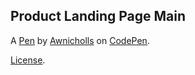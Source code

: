 Product Landing Page Main
-------------------------


A [Pen](https://codepen.io/awnicholls/pen/eYzJQXX) by [Awnicholls](https://codepen.io/awnicholls) on [CodePen](https://codepen.io).

[License](https://codepen.io/awnicholls/pen/eYzJQXX/license).